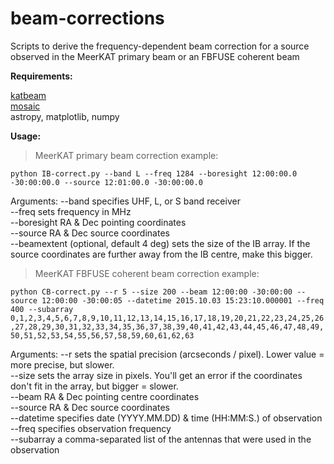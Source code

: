 # beam-corrections
Scripts to derive the frequency-dependent beam correction for a source observed in the MeerKAT primary beam or an FBFUSE coherent beam

**Requirements:**

[katbeam](https://github.com/ska-sa/katbeam)<br>
[mosaic](https://github.com/wchenastro/Mosaic.git)<br>
astropy, matplotlib, numpy

**Usage:**

>MeerKAT primary beam correction example:

`python IB-correct.py --band L --freq 1284 --boresight 12:00:00.0 -30:00:00.0 --source 12:01:00.0 -30:00:00.0`

Arguments:  --band specifies UHF, L, or S band receiver<br>
            --freq sets frequency in MHz<br>
            --boresight RA & Dec pointing coordinates<br>
            --source RA & Dec source coordinates<br>
            --beamextent (optional, default 4 deg) sets the size of the IB array. If the source coordinates are further away from the IB centre, make this bigger.

>MeerKAT FBFUSE coherent beam correction example:

`python CB-correct.py --r 5 --size 200 --beam 12:00:00 -30:00:00 --source 12:00:00 -30:00:05 --datetime 2015.10.03 15:23:10.000001 --freq 400 --subarray 0,1,2,3,4,5,6,7,8,9,10,11,12,13,14,15,16,17,18,19,20,21,22,23,24,25,26,27,28,29,30,31,32,33,34,35,36,37,38,39,40,41,42,43,44,45,46,47,48,49,50,51,52,53,54,55,56,57,58,59,60,61,62,63`

Arguments:  --r sets the spatial precision (arcseconds / pixel). Lower value = more precise, but slower.<br>
            --size sets the array size in pixels. You'll get an error if the coordinates don't fit in the array, but bigger = slower.<br>
            --beam RA & Dec pointing centre coordinates<br>
            --source RA & Dec source coordinates<br>
            --datetime specifies date (YYYY.MM.DD) & time (HH:MM:S.) of observation<br>
            --freq specifies observation frequency<br>
            --subarray a comma-separated list of the antennas that were used in the observation<br>
